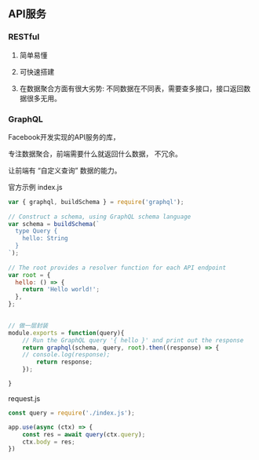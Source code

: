 <!--
 * @Descripttion: 
 * @version: 
 * @Author: zhangpeng
 * @Date: 2020-12-19 08:41:10
 * @LastEditors: zhangpeng
 * @LastEditTime: 2020-12-19 09:02:06
-->
## API服务

### RESTful

1. 简单易懂

2. 可快速搭建

3. 在数据聚合方面有很大劣势: 不同数据在不同表，需要查多接口，接口返回数据很多无用。



### GraphQL

Facebook开发实现的API服务的库，

专注数据聚合，前端需要什么就返回什么数据， 不冗余。

让前端有 “自定义查询” 数据的能力。



官方示例
index.js
```js
var { graphql, buildSchema } = require('graphql');
 
// Construct a schema, using GraphQL schema language
var schema = buildSchema(`
  type Query {
    hello: String
  }
`);
 
// The root provides a resolver function for each API endpoint
var root = {
  hello: () => {
    return 'Hello world!';
  },
};
 

// 做一层封装
module.exports = function(query){
    // Run the GraphQL query '{ hello }' and print out the response
    return graphql(schema, query, root).then((response) => {
    // console.log(response);
        return response;
    });

}
```

request.js
```js
const query = require('./index.js');

app.use(async (ctx) => {
    const res = await query(ctx.query);
    ctx.body = res;
})

```